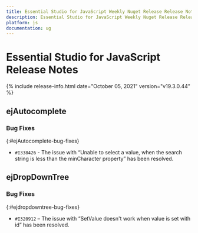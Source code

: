 ```yaml
---
title: Essential Studio for JavaScript Weekly Nuget Release Release Notes  
description: Essential Studio for JavaScript Weekly Nuget Release Release Notes  
platform: js
documentation: ug
---
```


# Essential Studio for JavaScript  Release Notes  

{% include release-info.html date="October 05, 2021"  version="v19.3.0.44" %} 




## ejAutocomplete

### Bug Fixes	
{:#ejAutocomplete-bug-fixes}

* `#I338426` - The issue with “Unable to select a value, when the search string is less than the minCharacter property” has been resolved.
## ejDropDownTree

### Bug Fixes
{:#ejdropdowntree-bug-fixes}

* `#I320912` – The issue with “SetValue doesn't work when value is set with id” has been resolved.
